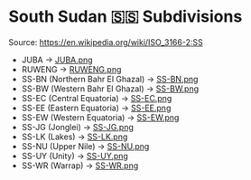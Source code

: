 # South Sudan 🇸🇸 Subdivisions

Source: https://en.wikipedia.org/wiki/ISO_3166-2:SS

* JUBA -> [JUBA.png](https://github.com/amckenna41/iso3166-flag-icons/blob/main/iso3166-2-icons/SS/JUBA.png)
* RUWENG -> [RUWENG.png](https://github.com/amckenna41/iso3166-flag-icons/blob/main/iso3166-2-icons/SS/RUWENG.png)
* SS-BN (Northern Bahr El Ghazal) -> [SS-BN.png](https://github.com/amckenna41/iso3166-flag-icons/blob/main/iso3166-2-icons/SS/SS-BN.png)
* SS-BW (Western Bahr El Ghazal) -> [SS-BW.png](https://github.com/amckenna41/iso3166-flag-icons/blob/main/iso3166-2-icons/SS/SS-BW.png)
* SS-EC (Central Equatoria) -> [SS-EC.png](https://github.com/amckenna41/iso3166-flag-icons/blob/main/iso3166-2-icons/SS/SS-EC.png)
* SS-EE (Eastern Equatoria) -> [SS-EE.png](https://github.com/amckenna41/iso3166-flag-icons/blob/main/iso3166-2-icons/SS/SS-EE.png)
* SS-EW (Western Equatoria) -> [SS-EW.png](https://github.com/amckenna41/iso3166-flag-icons/blob/main/iso3166-2-icons/SS/SS-EW.png)
* SS-JG (Jonglei) -> [SS-JG.png](https://github.com/amckenna41/iso3166-flag-icons/blob/main/iso3166-2-icons/SS/SS-JG.png)
* SS-LK (Lakes) -> [SS-LK.png](https://github.com/amckenna41/iso3166-flag-icons/blob/main/iso3166-2-icons/SS/SS-LK.png)
* SS-NU (Upper Nile) -> [SS-NU.png](https://github.com/amckenna41/iso3166-flag-icons/blob/main/iso3166-2-icons/SS/SS-NU.png)
* SS-UY (Unity) -> [SS-UY.png](https://github.com/amckenna41/iso3166-flag-icons/blob/main/iso3166-2-icons/SS/SS-UY.png)
* SS-WR (Warrap) -> [SS-WR.png](https://github.com/amckenna41/iso3166-flag-icons/blob/main/iso3166-2-icons/SS/SS-WR.png)
